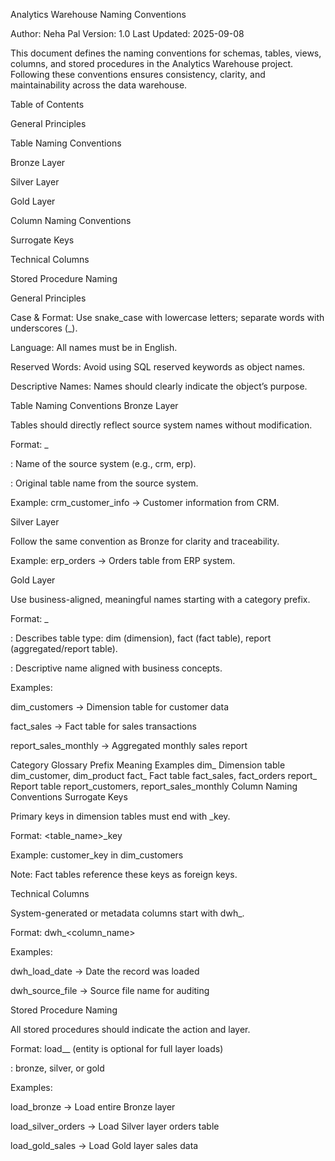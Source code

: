 Analytics Warehouse Naming Conventions

Author: Neha Pal
Version: 1.0
Last Updated: 2025-09-08

This document defines the naming conventions for schemas, tables, views, columns, and stored procedures in the Analytics Warehouse project. Following these conventions ensures consistency, clarity, and maintainability across the data warehouse.

Table of Contents

General Principles

Table Naming Conventions

Bronze Layer

Silver Layer

Gold Layer

Column Naming Conventions

Surrogate Keys

Technical Columns

Stored Procedure Naming

General Principles

Case & Format: Use snake_case with lowercase letters; separate words with underscores (_).

Language: All names must be in English.

Reserved Words: Avoid using SQL reserved keywords as object names.

Descriptive Names: Names should clearly indicate the object’s purpose.

Table Naming Conventions
Bronze Layer

Tables should directly reflect source system names without modification.

Format: <sourcesystem>_<entity>

<sourcesystem>: Name of the source system (e.g., crm, erp).

<entity>: Original table name from the source system.

Example: crm_customer_info → Customer information from CRM.

Silver Layer

Follow the same convention as Bronze for clarity and traceability.

Example: erp_orders → Orders table from ERP system.

Gold Layer

Use business-aligned, meaningful names starting with a category prefix.

Format: <category>_<entity>

<category>: Describes table type: dim (dimension), fact (fact table), report (aggregated/report table).

<entity>: Descriptive name aligned with business concepts.

Examples:

dim_customers → Dimension table for customer data

fact_sales → Fact table for sales transactions

report_sales_monthly → Aggregated monthly sales report

Category Glossary
Prefix	Meaning	Examples
dim_	Dimension table	dim_customer, dim_product
fact_	Fact table	fact_sales, fact_orders
report_	Report table	report_customers, report_sales_monthly
Column Naming Conventions
Surrogate Keys

Primary keys in dimension tables must end with _key.

Format: <table_name>_key

Example: customer_key in dim_customers

Note: Fact tables reference these keys as foreign keys.

Technical Columns

System-generated or metadata columns start with dwh_.

Format: dwh_<column_name>

Examples:

dwh_load_date → Date the record was loaded

dwh_source_file → Source file name for auditing

Stored Procedure Naming

All stored procedures should indicate the action and layer.

Format: load_<layer>_<entity> (entity is optional for full layer loads)

<layer>: bronze, silver, or gold

Examples:

load_bronze → Load entire Bronze layer

load_silver_orders → Load Silver layer orders table

load_gold_sales → Load Gold layer sales data